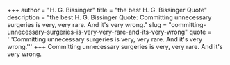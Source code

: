 +++
author = "H. G. Bissinger"
title = "the best H. G. Bissinger Quote"
description = "the best H. G. Bissinger Quote: Committing unnecessary surgeries is very, very rare. And it's very wrong."
slug = "committing-unnecessary-surgeries-is-very-very-rare-and-its-very-wrong"
quote = '''Committing unnecessary surgeries is very, very rare. And it's very wrong.'''
+++
Committing unnecessary surgeries is very, very rare. And it's very wrong.
